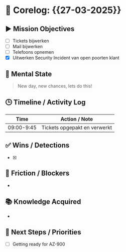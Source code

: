 # 🧠 Corelog: {{27-03-2025}}

## ▶️ Mission Objectives
- [ ] Tickets bijwerken
- [ ] Mail bijwerken
- [ ] Telefoons opnemen
- [x] Uitwerken Security Incident van open poorten klant

## 🧠 Mental State
> New day, new chances, lets do this!

## 🕒 Timeline / Activity Log
| Time       | Action / Note                          |
|------------|----------------------------------------|
| 09:00-9:45 | Tickets opgepakt en verwerkt |

## ✅ Wins / Detections
- [x] 

## 🛑 Friction / Blockers
- 

## 📚 Knowledge Acquired
- 

## 🧭 Next Steps / Priorities
- [ ] Getting ready for AZ-900
